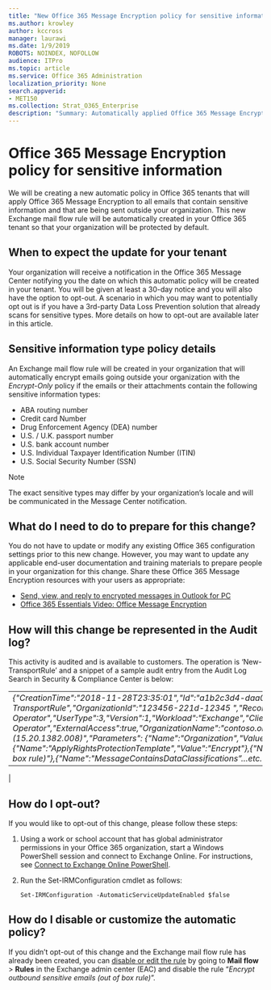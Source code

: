 ```yaml
---
title: "New Office 365 Message Encryption policy for sensitive information"
ms.author: krowley
author: kccross
manager: laurawi
ms.date: 1/9/2019
ROBOTS: NOINDEX, NOFOLLOW
audience: ITPro
ms.topic: article
ms.service: Office 365 Administration
localization_priority: None
search.appverid:
- MET150
ms.collection: Strat_O365_Enterprise
description: "Summary: Automatically applied Office 365 Message Encryption policy for sensitive information types rolling out to all tenants."
---
```


# Office 365 Message Encryption policy for sensitive information

We will be creating a new automatic policy in Office 365 tenants that will apply Office 365 Message Encryption to all emails that contain sensitive information and that are being sent outside your organization. This new Exchange mail flow rule will be automatically created in your Office 365 tenant so that your organization will be protected by default.

## When to expect the update for your tenant

Your organization will receive a notification in the Office 365 Message Center notifying you the date on which this automatic policy will be created in your tenant. You will be given at least a 30-day notice and you will also have the option to opt-out. A scenario in which you may want to potentially opt out is if you have a 3rd-party Data Loss Prevention solution that already scans for sensitive types. More details on how to opt-out are available later in this article.

## Sensitive information type policy details

An Exchange mail flow rule will be created in your organization that will automatically encrypt emails going outside your organization with the *Encrypt-Only* policy if the emails or their attachments contain the following sensitive information types:

- ABA routing number
- Credit card Number
- Drug Enforcement Agency (DEA) number
- U.S. / U.K. passport number
- U.S. bank account number
- U.S. Individual Taxpayer Identification Number (ITIN)
- U.S. Social Security Number (SSN)

> [!Note]
> The exact sensitive types may differ by your organization’s locale and will be communicated in the Message Center notification.

## What do I need to do to prepare for this change?

You do not have to update or modify any existing Office 365 configuration settings prior to this new change. However, you may want to update any applicable end-user documentation and training materials to prepare people in your organization for this change. Share these Office 365 Message Encryption resources with your users as appropriate:

- [Send, view, and reply to encrypted messages in Outlook for PC](https://support.office.com/article/send-view-and-reply-to-encrypted-messages-in-outlook-for-pc-eaa43495-9bbb-4fca-922a-df90dee51980)
- [Office 365 Essentials Video: Office Message Encryption](https://youtu.be/CQR0cG_iEUc)

## How will this change be represented in the Audit log?

This activity is audited and is available to customers.  The operation is ‘New-TransportRule’ and a snippet of a sample audit entry from the Audit Log Search in Security & Compliance Center is below:

|     |
| --- |
| *{"CreationTime":"2018-11-28T23:35:01","Id":"a1b2c3d4-daa0-4c4f-a019-03a1234a1b0c","Operation":"New-TransportRule","OrganizationId":"123456-221d-12345 ","RecordType":1,"ResultStatus":"True","UserKey":"Microsoft Operator","UserType":3,"Version":1,"Workload":"Exchange","ClientIP":"123.456.147.68:17584","ObjectId":"","UserId":"Microsoft Operator","ExternalAccess":true,"OrganizationName":"contoso.onmicrosoft.com","OriginatingServer":"CY4PR13MBXXXX (15.20.1382.008)","Parameters": {"Name":"Organization","Value":"123456-221d-12346"{"Name":"ApplyRightsProtectionTemplate","Value":"Encrypt"},{"Name":"Name","Value":"Encrypt outbound sensitive emails (out of box rule)"},{"Name":"MessageContainsDataClassifications”…etc.*
 |

## How do I opt-out?

If you would like to opt-out of this change, please follow these steps:

1. Using a work or school account that has global administrator permissions in your Office 365 organization, start a Windows PowerShell session and connect to Exchange Online. For instructions, see [Connect to Exchange Online PowerShell](https://aka.ms/exopowershell).
2. Run the Set-IRMConfiguration cmdlet as follows:

   ```
   Set-IRMConfiguration -AutomaticServiceUpdateEnabled $false
   ```

## How do I disable or customize the automatic policy?

If you didn’t opt-out of this change and the Exchange mail flow rule has already been created, you can [disable or edit the rule](https://docs.microsoft.com/exchange/security-and-compliance/mail-flow-rules/manage-mail-flow-rules#enable-or-disable-a-mail-flow-rule) by going to **Mail flow** > **Rules** in the Exchange admin center (EAC) and disable the rule “*Encrypt outbound sensitive emails (out of box rule)*”.
